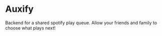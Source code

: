 # Auxify 

Backend for a shared spotify play queue. Allow your friends and family to choose what plays next!
